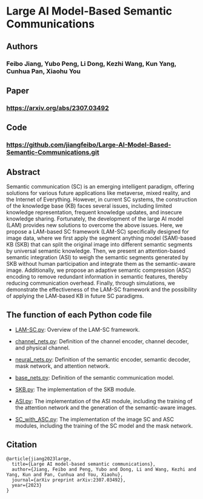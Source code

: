 # Large AI Model-Based Semantic Communications
## Authors
### Feibo Jiang, Yubo Peng, Li Dong, Kezhi Wang, Kun Yang, Cunhua Pan, Xiaohu You
## Paper
### https://arxiv.org/abs/2307.03492
## Code
### https://github.com/jiangfeibo/Large-AI-Model-Based-Semantic-Communications.git
## Abstract
Semantic communication (SC) is an emerging intelligent paradigm, offering solutions for various future applications like metaverse, mixed reality, and the Internet of Everything. However, in current SC systems, the construction of the knowledge base (KB) faces several issues, including limited knowledge representation, frequent knowledge updates, and insecure knowledge sharing. Fortunately, the development of the large AI model (LAM) provides new solutions to overcome the above issues. Here, we propose a LAM-based SC framework (LAM-SC) specifically designed for image data, where we first apply the segment anything model (SAM)-based KB (SKB) that can split the original image into different semantic segments by universal semantic knowledge. Then, we present an attention-based semantic integration (ASI) to weigh the semantic segments generated by SKB without human participation and integrate them as the semantic-aware image. Additionally, we propose an adaptive semantic compression (ASC) encoding to remove redundant information in semantic features, thereby reducing communication overhead. Finally, through simulations, we demonstrate the effectiveness of the LAM-SC framework and the possibility of applying the LAM-based KB in future SC paradigms.

## The function of each Python code file
- [LAM-SC.py](LAM-SC.py): Overview of the LAM-SC framework.

- [channel_nets.py](channel_nets.py): Definition of the channel encoder, channel decoder, and physical channel.

- [neural_nets.py](neural_nets.py): Definition of the semantic encoder, semantic decoder, mask network, and attention network. 

- [base_nets.py](base_nets.py): Definition of the semantic communication model.

- [SKB.py](SKB.py): The implementation of the SKB module.

- [ASI.py](ASI.py): The implementation of the ASI module, including the training of the attention network and the generation of the semantic-aware images.

- [SC_with_ASC.py](SC_with_ASC.py): The implementation of the image SC and ASC modules, including the training of the SC model and the mask network.

## Citation   
```
@article{jiang2023large,
  title={Large AI model-based semantic communications},
  author={Jiang, Feibo and Peng, Yubo and Dong, Li and Wang, Kezhi and Yang, Kun and Pan, Cunhua and You, Xiaohu},
  journal={arXiv preprint arXiv:2307.03492},
  year={2023}
}
```

